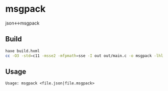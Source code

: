# msgpack

json<->msgpack

## Build

```sh
haxe build.hxml
cc -O3 -std=c11 -msse2 -mfpmath=sse -I out out/main.c -o msgpack -lhl
```

## Usage

    Usage: msgpack <file.json|file.msgpack>


